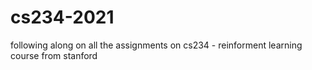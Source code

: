 # cs234-2021
following along on all the assignments on cs234 - reinforment learning course from stanford
